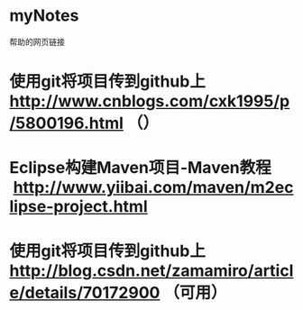 # myNotes
帮助的网页链接
# 使用git将项目传到github上   http://www.cnblogs.com/cxk1995/p/5800196.html            （）
# Eclipse构建Maven项目-Maven教程    http://www.yiibai.com/maven/m2eclipse-project.html
# 使用git将项目传到github上   http://blog.csdn.net/zamamiro/article/details/70172900  （可用）
